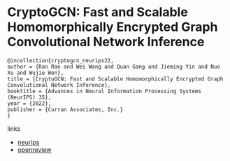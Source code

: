 # CryptoGCN: Fast and Scalable Homomorphically Encrypted Graph Convolutional Network Inference

```
@incollection{cryptogcn_neurips22,
author = {Ran Ran and Wei Wang and Quan Gang and Jieming Yin and Nuo Xu and Wujie Wen},
title = {CryptoGCN: Fast and Scalable Homomorphically Encrypted Graph Convolutional Network Inference},
booktitle = {Advances in Neural Information Processing Systems (NeurIPS) 35},
year = {2022},
publisher = {Curran Associates, Inc.}
}
```

links
- [neurips](https://nips.cc/Conferences/2022/Schedule?showEvent=52932)
- [openreview](https://openreview.net/forum?id=VeQBBm1MmTZ)
